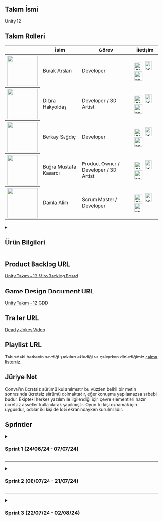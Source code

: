 ## Takım İsmi
Unity 12 
## Takım Rolleri
<table>
  <thead>
    <tr>
      <th></th>
      <th>İsim</th>
      <th>Görev</th>
      <th>İletişim</th>
    </tr>
  </thead>
  <tbody>
  <tr>
      <th>
        <img src ="https://github.com/user-attachments/assets/3f3e0f6f-3c0c-4043-9f4f-0631e6f6c468" width="100px" height="100px">
      </th>
      <td>Burak Arslan</td>
      <td>Developer</td>
      <td>
        <a href="https://github.com/Burak-droid"><img width="25" src="https://user-images.githubusercontent.com/25181517/192108372-f71d70ac-7ae6-4c0d-8395-51d8870c2ef0.png" alt="Git" title="Git"/></a>&nbsp;
        <a href="https://www.linkedin.com/in/burak-arslan-6844991b9/" target="blank"><img src="https://raw.githubusercontent.com/rahuldkjain/github-profile-readme-generator/master/src/images/icons/Social/linked-in-alt.svg" alt="asdsad" height="30" width="22" /></a>&nbsp;
        <a href="#" target="blank"><img src="https://raw.githubusercontent.com/rahuldkjain/github-profile-readme-generator/master/src/images/icons/Social/instagram.svg" alt="asdasd" height="30" width="25" /></a>
      </td>
    </tr> 
    <tr>
      <th><img src ="https://github.com/user-attachments/assets/7f7f334d-6677-436a-9667-d514a84bbbcc" width="100px" height="100px"></th>
      <td>Dilara Hakyoldaş</td>
      <td>Developer / 3D Artist</td>
      <td>
        <a href="https://github.com/dilarahakyoldas"><img width="25" src="https://user-images.githubusercontent.com/25181517/192108372-f71d70ac-7ae6-4c0d-8395-51d8870c2ef0.png" alt="Git" title="Git"/></a>&nbsp;
        <a href="https://www.linkedin.com/in/dilarahakyoldas/" target="blank"><img src="https://raw.githubusercontent.com/rahuldkjain/github-profile-readme-generator/master/src/images/icons/Social/linked-in-alt.svg" alt="asdsad" height="30" width="22" /></a>&nbsp;
        <a href="https://www.instagram.com/noitsswizz/" target="blank"><img src="https://raw.githubusercontent.com/rahuldkjain/github-profile-readme-generator/master/src/images/icons/Social/instagram.svg" alt="asdasd" height="30" width="25" /></a>
      </td>
    </tr>
    <tr>
      <th><img src ="https://github.com/user-attachments/assets/fafbea25-7946-4fc7-8edd-3372fddd7081" width="100px" height="100px"></th>
      <td>Berkay Sağdıç</td>
      <td>Developer</td>
      <td>
        <a href="https://github.com/LariXv1"><img width="25" src="https://user-images.githubusercontent.com/25181517/192108372-f71d70ac-7ae6-4c0d-8395-51d8870c2ef0.png" alt="Git" title="Git"/></a>&nbsp;
        <a href="https://www.linkedin.com/in/berkay-sağdıç-b54754201?utm_source=share&utm_campaign=share_via&utm_content=profile&utm_medium=android_app" target="blank"><img src="https://raw.githubusercontent.com/rahuldkjain/github-profile-readme-generator/master/src/images/icons/Social/linked-in-alt.svg" alt="asdsad" height="30" width="22" /></a>&nbsp;
        <a href="https://www.instagram.com/berkaysgdc?igsh=YXcza25laHU2OXQ3" target="blank"><img src="https://raw.githubusercontent.com/rahuldkjain/github-profile-readme-generator/master/src/images/icons/Social/instagram.svg" alt="asdasd" height="30" width="25" /></a>
      </td>
    </tr>
    <tr>
      <th><img src ="https://github.com/user-attachments/assets/2600cf1e-6e07-4a6d-ad8c-aa3a39b1a4b2" width="100px" height="100px"></th>
      <td>Buğra Mustafa Kasarcı</td>
      <td>Product Owner / Developer / 3D Artist</td>
      <td>
        <a href="https://github.com/roketrig"><img width="25" src="https://user-images.githubusercontent.com/25181517/192108372-f71d70ac-7ae6-4c0d-8395-51d8870c2ef0.png" alt="Git" title="Git"/></a>&nbsp;
        <a href="https://www.linkedin.com/in/buğra-mustafa-kasarcı-823967248/" target="blank"><img src="https://raw.githubusercontent.com/rahuldkjain/github-profile-readme-generator/master/src/images/icons/Social/linked-in-alt.svg" alt="asdsad" height="30" width="22" /></a>&nbsp;
        <a href="https://www.instagram.com/azazel_sann?igsh=MWt1cjRsYmxubDc1eA==" target="blank"><img src="https://raw.githubusercontent.com/rahuldkjain/github-profile-readme-generator/master/src/images/icons/Social/instagram.svg" alt="asdasd" height="30" width="25" /></a>
      </td>
    </tr>
    <tr>
      <th><img src ="https://github.com/user-attachments/assets/74416517-eca8-48e5-a361-eb48b4c2d628" width="100px" height="100px"></th>
      <td>Damla Alim</td>
      <td>Scrum Master / Developer</td>
      <td>
        <a href="https://github.com/damlaalim"><img width="25" src="https://user-images.githubusercontent.com/25181517/192108372-f71d70ac-7ae6-4c0d-8395-51d8870c2ef0.png" alt="Git" title="Git"/></a>&nbsp;
        <a href="https://www.linkedin.com/in/damlaalim/" target="blank"><img src="https://raw.githubusercontent.com/rahuldkjain/github-profile-readme-generator/master/src/images/icons/Social/linked-in-alt.svg" alt="asdsad" height="30" width="22" /></a>&nbsp;
        <a href="https://www.instagram.com/lunaspatium/" target="blank"><img src="https://raw.githubusercontent.com/rahuldkjain/github-profile-readme-generator/master/src/images/icons/Social/instagram.svg" alt="asdasd" height="30" width="25" /></a>
      </td>
    </tr>
  </tbody>
</table>
<details>
  <summary>
  
  ## Ürün Bilgileri
  </summary>
  
  ## Logo
  <img src = "https://github.com/user-attachments/assets/4bbfad05-f79e-4dd4-804e-c0bea8abc216" width="210px" height="200px">  
  

  ## Ürün İsmi
  Deadly Jokes
  ## Ürün Açıklaması
  Bu oyun; doğa üstü bir diyarda geçen, oyuncuların bulmacalar çözerek ilerlemesini konu alan ve komedi unsurları içeren eşli bulmaca oyunudur.
  ## Ürün Özellikleri 
  * 3D 
  * Multiplayer - Photon Unity Networking (PUN)
  * Yapay zeka ile desteklenmiş NPC'ler (Convai - ücretsiz sürüm)
  * Gameanalytics
  ## Hedef Kitle 
  * 18-40 yaş arası gençler, yetişkinler, casual oyuncular<br>
  * Puzzle sevenler<br>
  * PC oyuncuları<br>
  * Eşli oyun oynamak isteyen oyuncular
  ## Ticarileştirme Mekaniği
  * Bu ürünün demosunun ücretsiz yayın platformlarında yayınlanmasına ve farklı bağış platformlarından oyunun geliştirilmesi için bağış toplanmasına karar verilmiştir.
<details>
  <summary> 
    <h2>Konsept Geliştirme</h2>
  </summary>
  
  ### Ana Hikaye
  * İki ana karakter, ölümlerinden sonra Azrail'in yanında çalışmaya başlar ve günahlarını hafifletmek için çeşitli görevleri tamamlamak zorundadır.
    * Görevler, çeşitli bulmacalar ve hikaye tabanlı mini gamelerden oluşur.
  ### Azrail'in Karakteri
  * Mizahi ve karizmatik, ama aynı zamanda disiplinli bir figür.
  * Oyunculara görevler verirken esprili ve alaycı bir dil kullanır.
  * Alkol düşkünlüğü zaman zaman oyun ilerleyişini etkileyebilir (örneğin, sarhoşken verdiği karmaşık görevler, konuşmalar).
  ### Sekreter ve Köpek
  * Sekreter, Azrail'in organizasyon işlerini yürütür ve oyunculara ipuçları verir.
  * Köpek, zaman zaman oyunculara yardım eder veya çeşitli bulmacaların çözümünde rol oynar.
  ### Kabul Kriterleri
  1. Görev, Azrail tarafından esprili bir şekilde oyuncuya sunulmalıdır.
  2. Bulmaca, belirli adımlarla çözülmeli ve oyuncuya ipuçları verilmelidir (sekreter veya köpek aracılığıyla).
  3. Bulmaca çözüldüğünde, oyuncu gerekli anahtarı veya ödülü almalıdır.
  4. Görev tamamlandığında, Azrail'den mizahi bir geri bildirim alınmalıdır.
  ### Ekstra Detaylar
  * Gözlük Kullanımı: Oyuncular, Azrail'in özel parti gözlüklerini kullanarak farklı bir boyutta bulmacaları çözebilirler ve bu boyutta ruhlarla iletişim kurabilirler.
  * İlerleyiş: Her görev ve bulmaca, oyuncuların hikayede ilerlemesini ve karakter gelişimlerini sağlar.

  ### 1. Mizahi ve Karizmatik Ana Karakter
  * Azrail'in Karakteri: Azrail'in alkol düşkünü, esprili ve alaycı tavrı, oyuna bir mizah katmanı ekler. Azrail'in diyalogları ve tepkileri, oyunculara sürekli olarak eğlenceli ve beklenmedik anlar yaşatır.
  * Sekreter ve Köpek: Azrail'in sekreteri ve köpeği ile olan etkileşimler, oyuna ekstra bir mizah ve derinlik katar.
  ### 2. Eşsiz Hikaye ve Görev Yapısı:
  * Ölümden Sonra Hayat: Oyunun ana hikayesi, oyuncuların ölümden sonra Azrail için çalışarak günahlarını hafifletmeye çalıştıkları bir dünyada geçer. Bu, alışılmadık ve ilgi çekici bir hikaye sunar.
  * Görevlerin Çeşitliliği: Puzzle ve mini oyunlar ile oyuncuya farklı bir deneyim sunulur. Görevler özeldir
  ### 3. Parti Gözlükleri
  * Parti Gözlükleri: Azrail'in favori parti gözlükleri, oyunculara oyunun görsellerini renkli ve canlı(filtre kafasında) hale getiren bir güç sağlar. Bu gözlükler, aynı zamanda oyuncuların ruhlarla iletişim kurmalarına olanak tanır.
  * Alternatif Boyutlar: Gözlüklerin kullanımıyla oyuncular farklı boyutlara geçer ve bu boyutlarda farklı bulmacalar çözebilirler.
  ### 4. Dinamik ve Etkileşimli Dünya
  * Dinamik NPC'ler: Oyunun dünyasında dinamik ve etkileşimli NPC'ler bulunur. Bu NPC'ler, ipuçları sağlayabilir ve oyunun hikayesini ilerletebilir.
  * Çevresel Etkileşimler: Oyuncular, çevreleriyle etkileşime girerek bulmacaları çözebilir.
  ### 5. Geri Bildirim ve İlerleme
  * Mizahi Geri Bildirimler: Oyuncular, görevleri tamamladıklarında veya başarısız olduklarında Azrail'den mizahi geri bildirimler alır. Bu geri bildirimler, oyunun mizahını ve eğlencesini artırır.
  * Kademeli İlerleme ve Geril Bildirim: Oyuncular, her görev ve bulmacayla birlikte Azrail'in güvenini kazanır ve cennete giden yolda ilerler. Bu ilerleme, oyunculara sürekli bir başarı hissi verir.
  ### 6. Çift Oyuncu Modu
  * Ekip Çalışması: Oyuncular, iki kişi olarak Azrail için çalışır ve görevleri birlikte tamamlarlar. Bu, oyuncular arasında işbirliği ve iletişimi teşvik eder.
</details>

</details>

## Product Backlog URL
<a href = "https://miro.com/app/board/uXjVK39cXO8=/?share_link_id=103924746273" target ="blank">Unity Takım - 12 Miro Backlog Board</a>
## Game Design Document URL
<a href = "https://docs.google.com/document/d/1C1wG88VrsLhP53gUKr8G70yUAR4o-WW5Pq4IXdTWvxo/edit?usp=sharing" target ="blank">Unity Takım - 12 GDD</a>
## Trailer URL
<a href="">Deadly Jokes Video</a>
## Playlist URL
Takımdaki herkesin sevdiği şarkıları eklediği ve çalışırken dinlediğimiz <a href = "https://open.spotify.com/playlist/23c1J5wlWcOJ7yCkH58QOq?si=e7ad3a4ede594fa0" target ="blank">çalma listemiz.</a>
## Jüriye Not
Convai'ın ücretsiz sürümü kullanılmıştır bu yüzden belirli bir metin sonrasında ücretsiz sürümü dolmaktadır, eğer konuşma yapılamazsa sebebi budur. Ekipteki herkes yazılım ile ilgilendiği için çevre elementleri hazır ücretsiz assetler kullanılarak yapılmıştır. Oyun iki kişi oynamak için uygundur, odalar iki kişi de lobi ekranındayken kurulmalıdır.
## Sprintler

<details>
  <summary><h3>Sprint 1 (24/06/24 - 07/07/24)</h3></summary>
      <details>
        <summary><h3>Sprint Planning & Sprint Process</h3></summary>
  
  * <b>Sprint içinde tamamlanması tahmin edilen puan:</b> 45
  * <b>Puan tamamlama mantığı:</b> İlk Sprint için bitirilmesi istenilen puan sayısı 45 olarak belirlenmiştir ve hedefe ulaşılmıştır.
  * <b>Daily Scrum:</b> Daily Scrum toplantılarının istisnalar haricinde Whatsapp üzerinden yapılmasına karar verilmiştir.

    ## Daily Scrum Görselleri

      <a href="https://imgur.com/a/znl8tDg">Daily Scrum Görselleri</a>

    <details>
      <summary><h3>Sprint Board Updates (Screenshots)</h3></summary>
      Sprint Task Puanı 100 puan olarak belirlenmiştir.
      
     <a href="https://imgur.com/a/6f7ivHv">Sprint Board Görselleri</a>



      ## Tasklerde Kullandığımız Etkiketler:
      ![image](https://github.com/damlaalim/bootcamp-12/assets/90152361/f0f668d1-d77d-4515-8865-8a26d3338365)

      
    </details>
      
      ## Ürün Görselleri
      <a href="https://imgur.com/a/jaw2WMq" target="_blank">Ürün Görselleri</a>
    </details>
  
    <details>
      <summary><h3> Sprint Review & Sprint Retrospective</h3></summary>
      
      * <b>Sprint Review Katılımcıları:</b> Damla Alim, Burak Arslan, Berkay Sağdıç, Buğra Mustafa Kasarcı, Dilara Hakyoldaş 
      * <b>Sprint Review:</b> Alınan Kararlar,
        1. Oyunun temasında renklendirmenin ve ışıklandırmanın nasıl olacağı tartışılmıştır.
        2. Level design ve modelleme konusunda görevlendirmeler yapılmıştır.
        3. Daily scrumlar hakkında konuşulmuştur.
        4. Tasklerin daha detaylandırılacabileceği konuşulmuştur.

      * <b>Sprint Retrospective:</b>
        1. Ekip içi iletişimde temel uygulama olarak discordun kullanılması amaçlanmıştır.
        2. Daha sıkı çalışılması gerektiği vurgulanmıştır.
      
    </details>
</details>
<hr>
<details>
  <summary><h3>Sprint 2 (08/07/24 - 21/07/24)</h3></summary>
  <details>
        <summary><h3>Sprint Planning & Sprint Process</h3></summary>
  
  * <b>Sprint içinde tamamlanması tahmin edilen puan:</b> 45
  * <b>Puan tamamlama mantığı:</b> Sprint için bitirilmesi istenilen puan sayısı 45 olarak belirlenmiştir ve hedefe ulaşılmıştır.<br>

    ## Sprint Board Updates (Screenshots)
      Sprint Task Puanı 87 puan olarak belirlenmiştir. 82 puan tamamlanabilmiştir.

      <a href="https://imgur.com/a/X4QkUrd" target="_blank">Sprint Board Görselleri (OUA Bootcamp U12)</a>
    ## Ürün Görselleri 
      <a href="https://imgur.com/a/UFcLccG" target="_blank">Ürün Görselleri (OUA Bootcamp U12)</a><br>
    ## Daily Scrum Görselleri
      <a href="https://imgur.com/a/DSqSmpg">Daily Scrum Görselleri (OUA Bootcamp U12)</a>
    </details>
    <details>
      <summary><h3> Sprint Review & Sprint Retrospective</h3></summary>
      
      * <b>Sprint Review Katılımcıları:</b> Damla Alim, Berkay Sağdıç, Buğra Mustafa Kasarcı
      * <b>Sprint Review:</b> Alınan Kararlar,
        1. Aralıksız her gün daily scrum yapılması ve ekibin bu şekilde motive edilmesi - iletişiminin güçlendirilmesine karar verilmiştir.
        2. Görevlerin önceliklendirilmesi yapılmıştır.
        3. Backlog güncellenmiştir.

      * <b>Sprint Retrospective:</b>
        1. Daha sıkı çalışılması gerektiği konuşulmuştur.
        2. Daha sık toplantı yapılmasına karar verilmiştir.
      
    </details>
</details>
<hr>
<details>
  <summary><h3>Sprint 3 (22/07/24 - 02/08/24)</h3></summary>
  <details>
    <summary><h3>Sprint Planning & Sprint Process</h3></summary>
    
  * <b>Sprint içinde tamamlanması tahmin edilen puan:</b> 45
  * <b>Puan tamamlama mantığı:</b> Sprint için bitirilmesi istenilen puan sayısı 45 olarak belirlenmiştir ve hedefe ulaşılmıştır.<br>

      ## Sprint Board Updates (Screenshots)
      Sprint Task Puanı 115 puan olarak belirlenmiştir. Hedef ulaşılmıştır.

      <a href="https://imgur.com/a/5o6gipF" target="_blank">Sprint Board Görselleri (OUA Bootcamp U12)</a>
       ## Ürün Görselleri 
      <a href="https://imgur.com/a/u0UvjGS" target="_blank">Ürün Görselleri (OUA Bootcamp U12)</a><br>
      ## Daily Scrum Görselleri
      <a href="https://imgur.com/a/EKUXDax">Daily Scrum Görselleri (OUA Bootcamp U12)</a>
  </details>
  <details>
      <summary><h3> Sprint Review & Sprint Retrospective</h3></summary>

  * <b>Sprint Review Katılımcıları:</b> Damla Alim, Berkay Sağdıç, Buğra Mustafa Kasarcı, Dilara Hakyoldaş, Burak Arslan
  * <b>Sprint Review:</b> Alınan Kararlar,
    1. Projenin geliştirilme süreci boyunca takımın iletişimi ve takım ruhunun korunmuş olması hakkında konuşuldu.
    2. Oyuna hedeflenen özellikler entegre edilmiştir.
    3. Genel ilerleyiş hakkında değerlendirme yapıldı ve test edildi.
   
  * <b>Sprint Retrospective:</b>
     1. İlerleyen dönemde iletişimde kalınması hakkında konuşulmuştur.
    
  </details>
</details>
